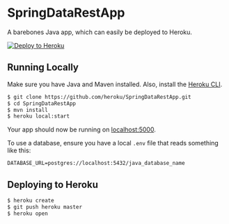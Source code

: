 # SpringDataRestApp

A barebones Java app, which can easily be deployed to Heroku.


[![Deploy to Heroku](https://www.herokucdn.com/deploy/button.png)](https://heroku.com/deploy)

## Running Locally

Make sure you have Java and Maven installed.  Also, install the [Heroku CLI](https://cli.heroku.com/).

```sh
$ git clone https://github.com/heroku/SpringDataRestApp.git
$ cd SpringDataRestApp
$ mvn install
$ heroku local:start
```

Your app should now be running on [localhost:5000](http://localhost:5000/).

To use a database, ensure you have a local `.env` file that reads something like this:

```
DATABASE_URL=postgres://localhost:5432/java_database_name
```

## Deploying to Heroku

```sh
$ heroku create
$ git push heroku master
$ heroku open
```
